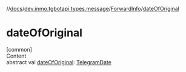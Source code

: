 //[docs](../../../index.md)/[dev.inmo.tgbotapi.types.message](../index.md)/[ForwardInfo](index.md)/[dateOfOriginal](date-of-original.md)



# dateOfOriginal  
[common]  
Content  
abstract val [dateOfOriginal](date-of-original.md): [TelegramDate](../../dev.inmo.tgbotapi.types/-telegram-date/index.md)  




